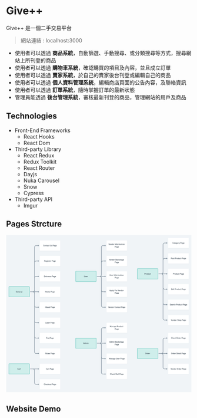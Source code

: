 # Give++
Give++ 是一個二手交易平台

> 網站連結 : localhost:3000

- 使用者可以透過 **商品系統**，自動篩選、手動搜尋、或分類搜尋等方式，搜尋網站上所刊登的商品
- 使用者可以透過 **購物車系統**，確認購買的項目及內容，並且成立訂單
- 使用者可以透過 **賣家系統**，於自己的賣家後台刊登或編輯自己的商品
- 使用者可以透過 **個人資料管理系統**，編輯商店頁面的公告內容，及聯絡資訊
- 使用者可以透過 **訂單系統**，隨時掌握訂單的最新狀態
- 管理員能透過 **後台管理系統**，審核最新刊登的商品，管理網站的用戶及商品


## Technologies
- Front-End Frameworks
    - React Hooks
    - React Dom
- Third-party Library
    - React Redux
    - Redux Toolkit
    - React Router
    - Dayjs
    - Nuka Carousel
    - Snow
    - Cypress
- Third-party API
    - Imgur

    
## Pages Strcture
![Pages Structure](https://github.com/krebikshaw/final-project/blob/master/d91a479b-a380-4a67-afa5-80eca57d8b7d.png?raw=true)



## Website Demo

